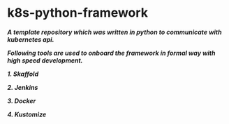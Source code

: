 
# k8s-python-framework

***A template repository which was written in python to communicate with kubernetes api.***

***Following tools are used to onboard the framework in formal way with high speed development.***

 ***1. Skaffold***
 
 ***2. Jenkins***
 
 ***3. Docker***
 
 ***4. Kustomize***
